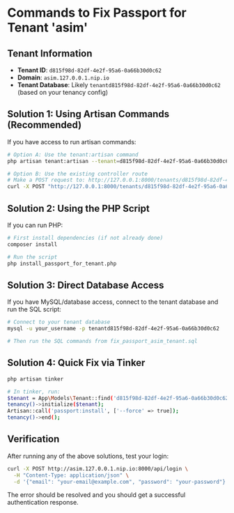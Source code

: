 # Commands to Fix Passport for Tenant 'asim'

## Tenant Information
- **Tenant ID**: `d815f98d-82df-4e2f-95a6-0a66b30d0c62`
- **Domain**: `asim.127.0.0.1.nip.io`
- **Tenant Database**: Likely `tenantd815f98d-82df-4e2f-95a6-0a66b30d0c62` (based on your tenancy config)

## Solution 1: Using Artisan Commands (Recommended)

If you have access to run artisan commands:

```bash
# Option A: Use the tenant:artisan command
php artisan tenant:artisan --tenant=d815f98d-82df-4e2f-95a6-0a66b30d0c62 passport:install --force

# Option B: Use the existing controller route
# Make a POST request to: http://127.0.0.1:8000/tenants/d815f98d-82df-4e2f-95a6-0a66b30d0c62/passport-install
curl -X POST "http://127.0.0.1:8000/tenants/d815f98d-82df-4e2f-95a6-0a66b30d0c62/passport-install"
```

## Solution 2: Using the PHP Script

If you can run PHP:

```bash
# First install dependencies (if not already done)
composer install

# Run the script
php install_passport_for_tenant.php
```

## Solution 3: Direct Database Access

If you have MySQL/database access, connect to the tenant database and run the SQL script:

```bash
# Connect to your tenant database
mysql -u your_username -p tenantd815f98d-82df-4e2f-95a6-0a66b30d0c62

# Then run the SQL commands from fix_passport_asim_tenant.sql
```

## Solution 4: Quick Fix via Tinker

```bash
php artisan tinker

# In tinker, run:
$tenant = App\Models\Tenant::find('d815f98d-82df-4e2f-95a6-0a66b30d0c62');
tenancy()->initialize($tenant);
Artisan::call('passport:install', ['--force' => true]);
tenancy()->end();
```

## Verification

After running any of the above solutions, test your login:

```bash
curl -X POST http://asim.127.0.0.1.nip.io:8000/api/login \
  -H "Content-Type: application/json" \
  -d '{"email": "your-email@example.com", "password": "your-password"}'
```

The error should be resolved and you should get a successful authentication response.